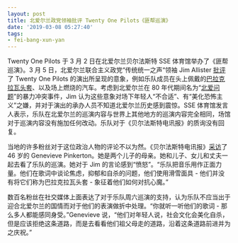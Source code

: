 ```yaml
---
layout: post
title: 北爱尔兰政党领袖批评 Twenty One Pilots《匪帮巡演》
date: '2019-03-08 05:27:40'
tags:
- fei-bang-xun-yan
---
```


Twenty One Pilots 于 3 月 2 日在北爱尔兰贝尔法斯特 SSE 体育馆举办了《匪帮巡演》。3 月 5 日，北爱尔兰联合主义政党“传统统一之声“领袖 Jim Allister [批评](https://www.belfasttelegraph.co.uk/entertainment/news/us-band-twenty-one-pilots-balaclava-belfast-gig-glamorised-terrorism-fumes-tuv-37878483.html)了 Twenty One Pilots 的演出所呈现的意象，例如乐队成员在头上佩戴的[巴拉克拉瓦头套](https://zh.wikipedia.org/wiki/%E5%B7%B4%E6%8B%89%E5%85%8B%E6%8B%89%E7%93%A6%E5%A4%B4%E5%A5%97)、以及场上燃烧的汽车。考虑到北爱尔兰在 80 年代期间名为“[北爱问题](https://zh.wikipedia.org/wiki/%E5%8C%97%E7%88%B1%E5%B0%94%E5%85%B0%E9%97%AE%E9%A2%98)”的暴力冲突事件，Jim 认为这些意象对场下年轻人“不合适”、有“美化恐怖主义”之嫌，并对于演出的承办人员不知道北爱尔兰历史感到震惊。SSE 体育馆发言人表示，乐队在北爱尔兰的巡演内容与世界上其他地方的巡演内容完全相同，场馆对于巡演内容没有施加任何改动。乐队对于《贝尔法斯特电讯报》的质询没有回复。

当地的许多粉丝对于这位政治人物的评论不以为然。《贝尔法斯特电讯报》[采访](https://www.belfasttelegraph.co.uk/entertainment/news/fans-leap-to-defence-of-us-band-twenty-one-pilots-after-tuv-slam-balaclava-at-belfast-gig-37881442.html)了 46 岁的 Genevieve Pinkerton。她是两个儿子的母亲。她和儿子、女儿和丈夫一起去看了乐队的巡演。她对于 Jim 的言论感到“愤怒”。“乐队把音乐用作正面力量。他们在歌词中谈论焦虑，抑郁和自杀的问题，他们使用滑雪面具 - 他们并没有将它们称为巴拉克拉瓦头套 - 象征着他们如何对抗心魔。”

数百名粉丝在社交媒体上面表达了对于乐队周六巡演的支持，认为乐队不应当出于迎合北爱尔兰的国情而对于他们的表演做折中处理。“你就听一听他们的歌词 - 那么多人都能感同身受。”Genevieve 说，“他们对年轻人说，社会文化会美化自杀，但是应该拒绝这条道路，而是去看看他们祖父母走的道路，沿着这条道路前进并为之庆祝。”

